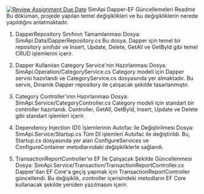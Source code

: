 [![Review Assignment Due Date](https://classroom.github.com/assets/deadline-readme-button-24ddc0f5d75046c5622901739e7c5dd533143b0c8e959d652212380cedb1ea36.svg)](https://classroom.github.com/a/EtuTo9DT)
SimApi Dapper-EF Güncellemeleri Readme
Bu döküman, projede yapılan temel değişiklikleri ve bu değişikliklerin nerede yapıldığını anlatmaktadır.

1. DapperRepository Sınıfının Tamamlanması
Dosya: SimApi.Data/DapperRepository.cs
Bu dosya, Dapper için temel bir repository sınıfıdır ve Insert, Update, Delete, GetAll ve GetById gibi temel CRUD işlemlerini içerir.

2. Dapper Kullanılan Category Service'nin Hazırlanması
Dosya: SimApi.Operation/CategoryService.cs
Category modeli için Dapper servisi hazırlandı ve CategoryService.cs dosyasında yer almaktadır. Bu servis, Dinamik Dapper repository ile çalışacak şekilde tasarlanmıştır.

3. Category Controller'ının Hazırlanması
Dosya: SimApi.Service/CategoryController.cs
Category modeli için standart bir controller hazırlandı. Controller, GetAll, GetById, Insert, Update ve Delete gibi standart işlemleri içerir.

4. Dependency Injection (DI) İşlemlerinin Autofac ile Değiştirilmesi
Dosya: SimApi.Service/Startup.cs
Tüm DI işlemleri Autofac ile değiştirildi. Bu, Startup.cs dosyasında yer alan ConfigureServices ve ConfigureContainer metodlarındaki değişikliklerle sağlandı.

5. TransactionReportController'ın EF İle Çalışacak Şekilde Güncellenmesi
Dosya: SimApi.Service/Transaction/TransactionReportController.cs
Dapper'dan EF Core'a geçiş yapmak için TransactionReportController güncellendi. Bu değişiklik, controller içerisindeki metodların EF Core kullanacak şekilde yeniden yazılmasını içerir.

